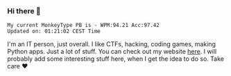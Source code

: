 ### Hi there 👋
<!-- PB START -->
```
My current MonkeyType PB is - WPM:94.21 Acc:97.42
Updated on: 01:21:02 CEST Time
```
<!-- PB END -->
I'm an IT person, just overall. I like CTFs, hacking, coding games, making Python apps. Just a lot of stuff.
You can check out my website [here](https://skill3472.github.io/).
I will probably add some interesting stuff here, when I get the idea to do so. Take care ❤️
